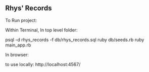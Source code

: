 ## Rhys' Records

To Run project:

Within Terminal, In top level folder:

psql -d rhys_records -f db/rhys_records.sql
ruby db/seeds.rb
ruby main_app.rb

In browser:

to use locally: http://localhost:4567/
